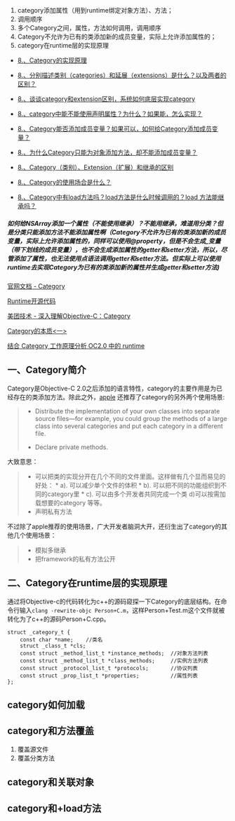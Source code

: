 

1. category添加属性（用到runtime绑定对象方法）、方法；
2. 调用顺序
3. 多个Category之间，属性，方法如何调用，调用顺序
4. Category不允许为已有的类添加新的成员变量，实际上允许添加属性的；
5. category在runtime层的实现原理

- [8.、Category的实现原理]()

- [8.、分别描述类别（categories）和延展（extensions）是什么？以及两者的区别？]()

- [8.、谈谈category和extension区别，系统如何底层实现category]()

- [8.、category中能不能使用声明属性？为什么？如果能，怎么实现？]()

- [8.、Category能否添加成员变量？如果可以，如何给Category添加成员变量？]()

- [8.、为什么Category只能为对象添加方法，却不能添加成员变量？]()

- [8.、Category（类别）、Extension（扩展）和继承的区别]()

- [8.、Category的使用场合是什么？]()

- [8.、Category中有load方法吗？load方法是什么时候调用的？load 方法能继承吗？]()

  

##### 如何给NSArray添加一个属性（不能使用继承）？不能用继承，难道用分类？但是分类只能添加方法不能添加属性啊（Category不允许为已有的类添加新的成员变量，实际上允许添加属性的，同样可以使用@property，但是不会生成_变量（带下划线的成员变量），也不会生成添加属性的getter和setter方法，所以，尽管添加了属性，也无法使用点语法调用getter和setter方法。但实际上可以使用runtime去实现Category为已有的类添加新的属性并生成getter和setter方法)



[官网文档 - Category](https://developer.apple.com/library/archive/documentation/General/Conceptual/DevPedia-CocoaCore/Category.html)

[Runtime开源代码](https://github.com/RetVal/objc-runtime)

[美团技术 - 深入理解Objective-C：Category](http://tech.meituan.com/DiveIntoCategory.html)

[Category的本质<一>](https://www.jianshu.com/p/da463f413de7)

[结合 Category 工作原理分析 OC2.0 中的 runtime](https://bestswifter.com/jie-he-category-gong-zuo-yuan-li-fen-xi-oc2-0-zhong-de-runtime/)











## 一、Category简介

Category是Objective-C 2.0之后添加的语言特性，category的主要作用是为已经存在的类添加方法。除此之外，[apple](https://developer.apple.com/library/archive/documentation/General/Conceptual/DevPedia-CocoaCore/Category.html) 还推荐了category的另外两个使用场景:

> * Distribute the implementation of your own classes into separate source files—for example, you could group the methods of a large class into several categories and put each category in a different file.
>
> * Declare private methods.

大致意思：

> - 可以把类的实现分开在几个不同的文件里面。这样做有几个显而易见的好处：
>   	* a). 可以减少单个文件的体积 
>   	* b). 可以把不同的功能组织到不同的category里 
>   	* c). 可以由多个开发者共同完成一个类 d)可以按需加载想要的category 等等。
> - 声明私有方法

不过除了apple推荐的使用场景，广大开发者脑洞大开，还衍生出了category的其他几个使用场景：

>* 模拟多继承
>* 把framework的私有方法公开



## 二、Category在runtime层的实现原理

通过将Objective-c的代码转化为c++的源码窥探一下Category的底层结构。在命令行输入`clang -rewrite-objc Person+C.m`，这样Person+Test.m这个文件就被转化为了c++的源码Person+C.cpp。

```
struct _category_t {
	const char *name;    //类名
	struct _class_t *cls;
	const struct _method_list_t *instance_methods;  //对象方法列表
	const struct _method_list_t *class_methods;     //实例方法列表
	const struct _protocol_list_t *protocols;       //协议列表
	const struct _prop_list_t *properties;          //属性列表
};
```







## category如何加载



## category和方法覆盖

1. 覆盖源文件
2. 覆盖分类方法



## category和关联对象







## category和+load方法





























